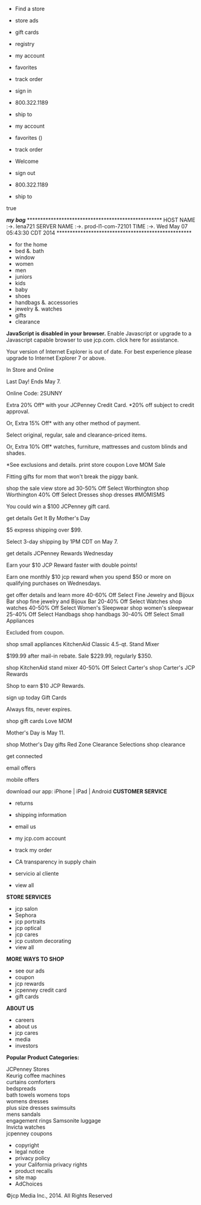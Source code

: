 *   Find a store
*   store ads
*   gift cards
*   registry

*   my account
*   favorites
*   track order
*   sign in
*   800.322.1189
    
*   ship to

*   my account
*   favorites ()
*   track order
*   Welcome  
*   sign out
    
*   800.322.1189
    
*   ship to

true

_**my bag**_ \*\*\*\*\*\*\*\*\*\*\*\*\*\*\*\*\*\*\*\*\*\*\*\*\*\*\*\*\*\*\*\*\*\*\*\*\*\*\*\*\*\*\*\*\*\*\*\*\*\*\* HOST NAME :->. lena721 SERVER NAME :->. prod-l1-com-72101 TIME :->. Wed May 07 05:43:30 CDT 2014 \*\*\*\*\*\*\*\*\*\*\*\*\*\*\*\*\*\*\*\*\*\*\*\*\*\*\*\*\*\*\*\*\*\*\*\*\*\*\*\*\*\*\*\*\*\*\*\*\*\*\*

*   for the home
*   bed &. bath
*   window
*   women
*   men
*   juniors
*   kids
*   baby
*   shoes
*   handbags &. accessories
*   jewelry &. watches
*   gifts
*   clearance

**JavaScript is disabled in your browser.** Enable Javascript or upgrade to a Javascript capable browser to use jcp.com. click here for assistance.

Your version of Internet Explorer is out of date. For best experience please upgrade to Internet Explorer 7 or above.

In Store and Online

Last Day! Ends May 7.

Online Code: 2SUNNY

Extra 20% Off\* with your JCPenney Credit Card. \*20% off subject to credit approval.

Or, Extra 15% Off\* with any other method of payment.

Select original, regular, sale and clearance-priced items.

Or, Extra 10% Off\* watches, furniture, mattresses and custom blinds and shades.

\*See exclusions and details. print store coupon Love MOM Sale

Fitting gifts for mom that won't break the piggy bank.

shop the sale view store ad 30-50% Off Select Worthington shop Worthington 40% Off Select Dresses shop dresses #MOMISMS

You could win a $100 JCPenney gift card.

get details Get It By Mother's Day

$5 express shipping over $99.

Select 3-day shipping by 1PM CDT on May 7.

get details JCPenney Rewards Wednesday

Earn your $10 JCP Reward faster with double points!

Earn one monthly $10 jcp reward when you spend $50 or more on qualifying purchases on Wednesdays.

get offer details and learn more 40-60% Off Select Fine Jewelry and Bijoux Bar shop fine jewelry and Bijoux Bar 20-40% Off Select Watches shop watches 40-50% Off Select Women's Sleepwear shop women's sleepwear 25-40% Off Select Handbags shop handbags 30-40% Off Select Small Appliances

Excluded from coupon.

shop small appliances KitchenAid Classic 4.5-qt. Stand Mixer

$199.99 after mail-in rebate. Sale $229.99, regularly $350.

shop KitchenAid stand mixer 40-50% Off Select Carter's shop Carter's JCP Rewards

Shop to earn $10 JCP Rewards.

sign up today Gift Cards

Always fits, never expires.

shop gift cards Love MOM

Mother's Day is May 11.

shop Mother's Day gifts Red Zone Clearance Selections shop clearance

get connected

email offers

mobile offers

download our app: iPhone | iPad | Android **CUSTOMER SERVICE**

*   returns
*   shipping information
*   email us
*   my jcp.com account
*   track my order
*   CA transparency in supply chain

*   servicio al cliente
*   view all

**STORE SERVICES**

*   jcp salon
*   Sephora
*   jcp portraits
*   jcp optical
*   jcp cares
*   jcp custom decorating
*   view all

**MORE WAYS TO SHOP**

*   see our ads
*   coupon
*   jcp rewards
*   jcpenney credit card
*   gift cards

**ABOUT US**

*   careers
*   about us
*   jcp cares
*   media
*   investors

**Popular Product Categories:**

JCPenney Stores  
Keurig coffee machines  
curtains comforters  
bedspreads  
bath towels womens tops  
womens dresses  
plus size dresses swimsuits  
mens sandals  
engagement rings Samsonite luggage  
Invicta watches  
jcpenney coupons

*   copyright
*   legal notice
*   privacy policy
*   your California privacy rights
*   product recalls
*   site map
*   AdChoices

©jcp Media Inc., 2014. All Rights Reserved